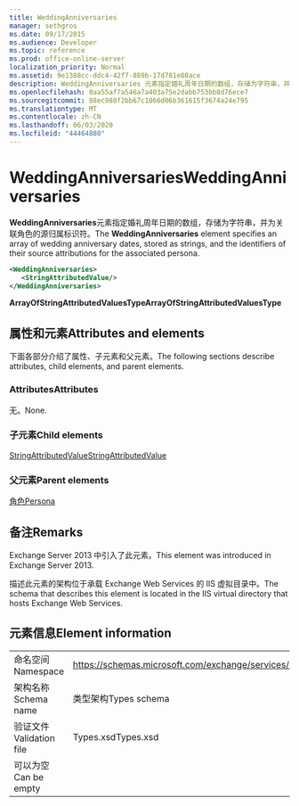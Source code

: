 ```yaml
---
title: WeddingAnniversaries
manager: sethgros
ms.date: 09/17/2015
ms.audience: Developer
ms.topic: reference
ms.prod: office-online-server
localization_priority: Normal
ms.assetid: 9e1388cc-ddc4-42f7-889b-17d781e80ace
description: WeddingAnniversaries 元素指定婚礼周年日期的数组，存储为字符串，并为关联角色的源归属标识符。
ms.openlocfilehash: 0aa55af7a546a7a403a75e2dabb753bb8d76ece7
ms.sourcegitcommit: 88ec988f2bb67c1866d06b361615f3674a24e795
ms.translationtype: MT
ms.contentlocale: zh-CN
ms.lasthandoff: 06/03/2020
ms.locfileid: "44464880"
---
```

# <a name="weddinganniversaries"></a><span data-ttu-id="d1e53-103">WeddingAnniversaries</span><span class="sxs-lookup"><span data-stu-id="d1e53-103">WeddingAnniversaries</span></span>

<span data-ttu-id="d1e53-104">**WeddingAnniversaries**元素指定婚礼周年日期的数组，存储为字符串，并为关联角色的源归属标识符。</span><span class="sxs-lookup"><span data-stu-id="d1e53-104">The **WeddingAnniversaries** element specifies an array of wedding anniversary dates, stored as strings, and the identifiers of their source attributions for the associated persona.</span></span> 
  
```XML
<WeddingAnniversaries>
   <StringAttributedValue/>
</WeddingAnniversaries>
```

 <span data-ttu-id="d1e53-105">**ArrayOfStringAttributedValuesType**</span><span class="sxs-lookup"><span data-stu-id="d1e53-105">**ArrayOfStringAttributedValuesType**</span></span>
## <a name="attributes-and-elements"></a><span data-ttu-id="d1e53-106">属性和元素</span><span class="sxs-lookup"><span data-stu-id="d1e53-106">Attributes and elements</span></span>

<span data-ttu-id="d1e53-107">下面各部分介绍了属性、子元素和父元素。</span><span class="sxs-lookup"><span data-stu-id="d1e53-107">The following sections describe attributes, child elements, and parent elements.</span></span>
  
### <a name="attributes"></a><span data-ttu-id="d1e53-108">Attributes</span><span class="sxs-lookup"><span data-stu-id="d1e53-108">Attributes</span></span>

<span data-ttu-id="d1e53-109">无。</span><span class="sxs-lookup"><span data-stu-id="d1e53-109">None.</span></span>
  
### <a name="child-elements"></a><span data-ttu-id="d1e53-110">子元素</span><span class="sxs-lookup"><span data-stu-id="d1e53-110">Child elements</span></span>

[<span data-ttu-id="d1e53-111">StringAttributedValue</span><span class="sxs-lookup"><span data-stu-id="d1e53-111">StringAttributedValue</span></span>](stringattributedvalue.md)
  
### <a name="parent-elements"></a><span data-ttu-id="d1e53-112">父元素</span><span class="sxs-lookup"><span data-stu-id="d1e53-112">Parent elements</span></span>

[<span data-ttu-id="d1e53-113">角色</span><span class="sxs-lookup"><span data-stu-id="d1e53-113">Persona</span></span>](persona.md)
  
## <a name="remarks"></a><span data-ttu-id="d1e53-114">备注</span><span class="sxs-lookup"><span data-stu-id="d1e53-114">Remarks</span></span>

<span data-ttu-id="d1e53-115">Exchange Server 2013 中引入了此元素。</span><span class="sxs-lookup"><span data-stu-id="d1e53-115">This element was introduced in Exchange Server 2013.</span></span>
  
<span data-ttu-id="d1e53-116">描述此元素的架构位于承载 Exchange Web Services 的 IIS 虚拟目录中。</span><span class="sxs-lookup"><span data-stu-id="d1e53-116">The schema that describes this element is located in the IIS virtual directory that hosts Exchange Web Services.</span></span>
  
## <a name="element-information"></a><span data-ttu-id="d1e53-117">元素信息</span><span class="sxs-lookup"><span data-stu-id="d1e53-117">Element information</span></span>

|||
|:-----|:-----|
|<span data-ttu-id="d1e53-118">命名空间</span><span class="sxs-lookup"><span data-stu-id="d1e53-118">Namespace</span></span>  <br/> |https://schemas.microsoft.com/exchange/services/2006/types  <br/> |
|<span data-ttu-id="d1e53-119">架构名称</span><span class="sxs-lookup"><span data-stu-id="d1e53-119">Schema name</span></span>  <br/> |<span data-ttu-id="d1e53-120">类型架构</span><span class="sxs-lookup"><span data-stu-id="d1e53-120">Types schema</span></span>  <br/> |
|<span data-ttu-id="d1e53-121">验证文件</span><span class="sxs-lookup"><span data-stu-id="d1e53-121">Validation file</span></span>  <br/> |<span data-ttu-id="d1e53-122">Types.xsd</span><span class="sxs-lookup"><span data-stu-id="d1e53-122">Types.xsd</span></span>  <br/> |
|<span data-ttu-id="d1e53-123">可以为空</span><span class="sxs-lookup"><span data-stu-id="d1e53-123">Can be empty</span></span>  <br/> ||
   

